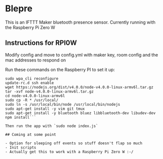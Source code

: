 # Blepre
This is an IFTTT Maker bluetooth presence sensor. Currently running with the Raspberry Pi Zero W

## Instructions for RPI0W

Modify config and move to config.yml with maker key, room config and the mac addresses to respond on

Run these commands on the Raspberry PI to set it up:

```wpa_passphrase "wifi-essid" "wpapassword" > /etc/wpa_supplicant/wpa_supplicant.conf
sudo wpa_cli reconfigure
update-rc.d ssh enable
wget https://nodejs.org/dist/v4.0.0/node-v4.0.0-linux-armv6l.tar.gz
tar -xvf node-v4.0.0-linux-armv6l.tar.gz
cd node-v4.0.0-linux-armv6l
sudo cp -R * /usr/local/
sudo ln -s /usr/local/bin/node /usr/local/bin/nodejs
sudo apt-get install -y vim git tmux
sudo apt-get install -y bluetooth bluez libbluetooth-dev libudev-dev
npm install```

Then run the app with `sudo node index.js`

## Coming at some point

- Option for sleeping off events so stuff doesn't flap so much
- Init scripts 
- Actually get this to work with a Raspberry Pi Zero W :-/
